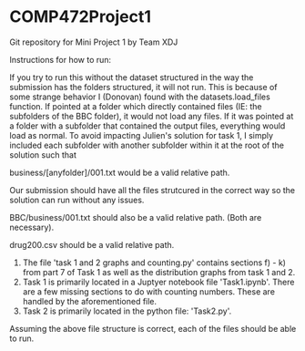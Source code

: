 # COMP472Project1
Git repository for Mini Project 1 by Team XDJ

Instructions for how to run:

If you try to run this without the dataset structured in the way the submission has the folders structured, it will not run. 
This is because of some strange behavior I (Donovan) found with the datasets.load_files function. 
If pointed at a folder which directly contained files (IE: the subfolders of the BBC folder), it would not load any files. 
If it was pointed at a folder with a subfolder that contained the output files, everything would load as normal. 
To avoid impacting Julien's solution for task 1, I simply included each subfolder with another subfolder within it at the root of the solution such that 

business/[anyfolder]/001.txt would be a valid relative path.

Our submission should have all the files strutcured in the correct way so the solution can run without any issues.

BBC/business/001.txt should also be a valid relative path. (Both are necessary).

drug200.csv should be a valid relative path.

1) The file 'task 1 and 2 graphs and counting.py' contains sections f) - k) from part 7 of Task 1 as well as the distribution graphs from task 1 and 2.
2) Task 1 is primarily located in a Juptyer notebook file 'Task1.ipynb'. 
There are a few missing sections to do with counting numbers. These are handled by the aforementioned file.
3) Task 2 is primarily located in the python file: 'Task2.py'.

Assuming the above file structure is correct, each of the files should be able to run.
